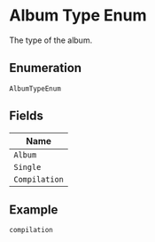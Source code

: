 
# Album Type Enum

The type of the album.

## Enumeration

`AlbumTypeEnum`

## Fields

| Name |
|  --- |
| `Album` |
| `Single` |
| `Compilation` |

## Example

```
compilation
```

